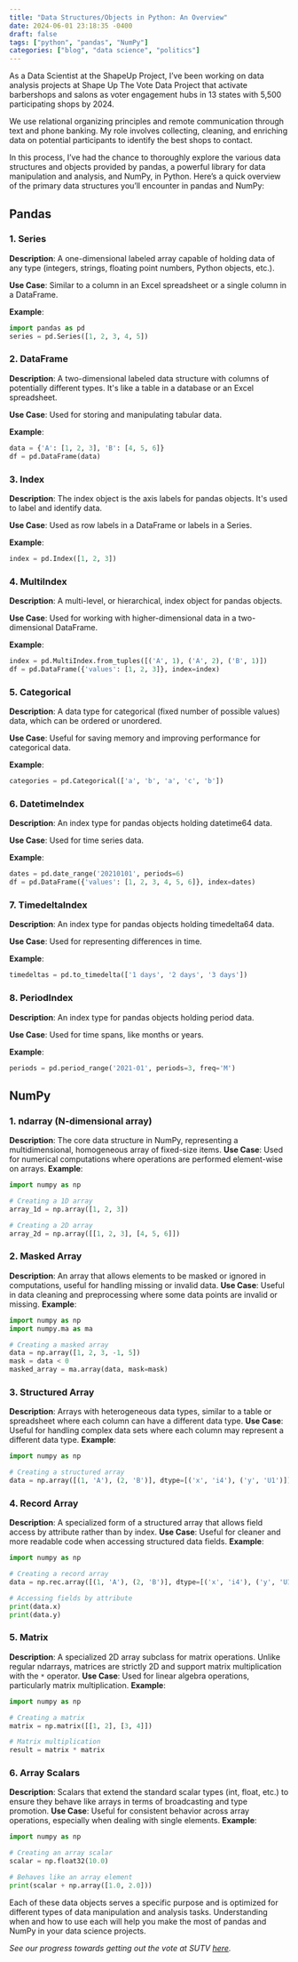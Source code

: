 ```yaml
---
title: "Data Structures/Objects in Python: An Overview"
date: 2024-06-01 23:18:35 -0400
draft: false
tags: ["python", "pandas", "NumPy"]
categories: ["blog", "data science", "politics"]
---
```


As a Data Scientist at the ShapeUp Project, I’ve been working on data analysis projects at Shape Up The Vote Data Project that activate barbershops and salons as voter engagement hubs in 13 states with 5,500 participating shops by 2024. 

We use relational organizing principles and remote communication through text and phone banking. My role involves collecting, cleaning, and enriching data on potential participants to identify the best shops to contact.

In this process, I’ve had the chance to thoroughly explore the various data structures and objects provided by pandas, a powerful library for data manipulation and analysis, and NumPy, in Python. Here’s a quick overview of the primary data structures you’ll encounter in pandas and NumPy:

## Pandas 

### 1. Series
**Description**: A one-dimensional labeled array capable of holding data of any type (integers, strings, floating point numbers, Python objects, etc.).

**Use Case**: Similar to a column in an Excel spreadsheet or a single column in a DataFrame.

**Example**:
```python
import pandas as pd
series = pd.Series([1, 2, 3, 4, 5])
```

### 2. DataFrame
**Description**: A two-dimensional labeled data structure with columns of potentially different types. It's like a table in a database or an Excel spreadsheet.

**Use Case**: Used for storing and manipulating tabular data.

**Example**:
```python
data = {'A': [1, 2, 3], 'B': [4, 5, 6]}
df = pd.DataFrame(data)
```

### 3. Index
**Description**: The index object is the axis labels for pandas objects. It's used to label and identify data.

**Use Case**: Used as row labels in a DataFrame or labels in a Series.

**Example**:
```python
index = pd.Index([1, 2, 3])
```

### 4. MultiIndex
**Description**: A multi-level, or hierarchical, index object for pandas objects.

**Use Case**: Used for working with higher-dimensional data in a two-dimensional DataFrame.

**Example**:
```python
index = pd.MultiIndex.from_tuples([('A', 1), ('A', 2), ('B', 1)])
df = pd.DataFrame({'values': [1, 2, 3]}, index=index)
```

### 5. Categorical
**Description**: A data type for categorical (fixed number of possible values) data, which can be ordered or unordered.

**Use Case**: Useful for saving memory and improving performance for categorical data.

**Example**:
```python
categories = pd.Categorical(['a', 'b', 'a', 'c', 'b'])
```

### 6. DatetimeIndex
**Description**: An index type for pandas objects holding datetime64 data.

**Use Case**: Used for time series data.

**Example**:
```python
dates = pd.date_range('20210101', periods=6)
df = pd.DataFrame({'values': [1, 2, 3, 4, 5, 6]}, index=dates)
```

### 7. TimedeltaIndex
**Description**: An index type for pandas objects holding timedelta64 data.

**Use Case**: Used for representing differences in time.

**Example**:
```python
timedeltas = pd.to_timedelta(['1 days', '2 days', '3 days'])
```

### 8. PeriodIndex
**Description**: An index type for pandas objects holding period data.

**Use Case**: Used for time spans, like months or years.

**Example**:
```python
periods = pd.period_range('2021-01', periods=3, freq='M')
```

## NumPy

### 1. ndarray (N-dimensional array)
**Description**: The core data structure in NumPy, representing a multidimensional, homogeneous array of fixed-size items.
**Use Case**: Used for numerical computations where operations are performed element-wise on arrays.
**Example**:
```python
import numpy as np

# Creating a 1D array
array_1d = np.array([1, 2, 3])

# Creating a 2D array
array_2d = np.array([[1, 2, 3], [4, 5, 6]])
```

### 2. Masked Array
**Description**: An array that allows elements to be masked or ignored in computations, useful for handling missing or invalid data.
**Use Case**: Useful in data cleaning and preprocessing where some data points are invalid or missing.
**Example**:
```python
import numpy as np
import numpy.ma as ma

# Creating a masked array
data = np.array([1, 2, 3, -1, 5])
mask = data < 0
masked_array = ma.array(data, mask=mask)
```

### 3. Structured Array
**Description**: Arrays with heterogeneous data types, similar to a table or spreadsheet where each column can have a different data type.
**Use Case**: Useful for handling complex data sets where each column may represent a different data type.
**Example**:
```python
import numpy as np

# Creating a structured array
data = np.array([(1, 'A'), (2, 'B')], dtype=[('x', 'i4'), ('y', 'U1')])
```

### 4. Record Array
**Description**: A specialized form of a structured array that allows field access by attribute rather than by index.
**Use Case**: Useful for cleaner and more readable code when accessing structured data fields.
**Example**:
```python
import numpy as np

# Creating a record array
data = np.rec.array([(1, 'A'), (2, 'B')], dtype=[('x', 'i4'), ('y', 'U1')])

# Accessing fields by attribute
print(data.x)
print(data.y)
```

### 5. Matrix
**Description**: A specialized 2D array subclass for matrix operations. Unlike regular ndarrays, matrices are strictly 2D and support matrix multiplication with the `*` operator.
**Use Case**: Used for linear algebra operations, particularly matrix multiplication.
**Example**:
```python
import numpy as np

# Creating a matrix
matrix = np.matrix([[1, 2], [3, 4]])

# Matrix multiplication
result = matrix * matrix
```

### 6. Array Scalars
**Description**: Scalars that extend the standard scalar types (int, float, etc.) to ensure they behave like arrays in terms of broadcasting and type promotion.
**Use Case**: Useful for consistent behavior across array operations, especially when dealing with single elements.
**Example**:
```python
import numpy as np

# Creating an array scalar
scalar = np.float32(10.0)

# Behaves like an array element
print(scalar + np.array([1.0, 2.0]))
```

Each of these data objects serves a specific purpose and is optimized for different types of data manipulation and analysis tasks. Understanding when and how to use each will help you make the most of pandas and NumPy in your data science projects.

_See our progress towards getting out the vote at SUTV [here](https://github.com/k10sj02/shape-up-the-vote-2024)._
